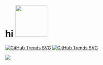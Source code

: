 <h1>
  hi
  <img src="https://media.giphy.com/media/hvRJCLFzcasrR4ia7z/giphy.gif" width="100px"/>
</h1>


[![GitHub Trends SVG](https://api.githubtrends.io/user/svg/adityapawar1/langs?time_range=one_year&loc_metric=changed&theme=dark)](https://githubtrends.io)
[![GitHub Trends SVG](https://api.githubtrends.io/user/svg/adityapawar1/repos?time_range=one_year&include_private=True&loc_metric=changed&theme=dark)](https://githubtrends.io)

<img src="https://wakatime.com/share/@0b41d294-f4df-479c-92c0-f46dfa9674bc/c84dea84-de7b-4062-bde5-d4fc4fdf6187.svg"></img>
